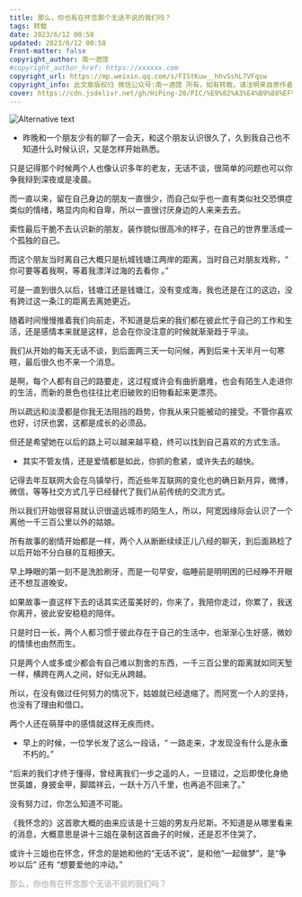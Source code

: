 ```yaml
---
title: 那么，你也有在怀念那个无话不说的我们吗？
tags: 转载
date: 2023/6/12 00:58
updated: 2023/6/12 00:58
​Front-matter: false
copyright_author: 南一酒馆
#copyright_author_href: https://xxxxxx.com
copyright_url: https://mp.weixin.qq.com/s/FIStKuw__hhvSshL7VFqsw
copyright_info: 此文章版权归 微信公众号:南一酒馆 所有，如有转载，请注明来自原作者
cover: https://cdn.jsdelivr.net/gh/HiPing-20/PIC/%E9%82%A3%E4%B9%88%EF%BC%8C%E4%BD%A0%E4%B9%9F%E6%9C%89%E5%9C%A8%E6%80%80%E5%BF%B5%E9%82%A3%E4%B8%AA%E6%97%A0%E8%AF%9D%E4%B8%8D%E8%AF%B4%E7%9A%84%E6%88%91%E4%BB%AC%E5%90%97%EF%BC%9F.jpg
---
```


![Alternative text](https://cdn.jsdelivr.net/gh/HiPing-20/PIC/%E9%82%A3%E4%B9%88%EF%BC%8C%E4%BD%A0%E4%B9%9F%E6%9C%89%E5%9C%A8%E6%80%80%E5%BF%B5%E9%82%A3%E4%B8%AA%E6%97%A0%E8%AF%9D%E4%B8%8D%E8%AF%B4%E7%9A%84%E6%88%91%E4%BB%AC%E5%90%97%EF%BC%9F.jpg)

- 昨晚和一个朋友少有的聊了一会天，和这个朋友认识很久了，久到我自己也不知道什么时候认识，又是怎样开始熟悉。



只是记得那个时候两个人也像认识多年的老友，无话不谈，很简单的问题也可以你争我辩到深夜或是凌晨。



而一直以来，留在自己身边的朋友一直很少，而自己似乎也一直有类似社交恐惧症类似的情绪，略显内向和自卑，所以一直很讨厌身边的人来来去去。



索性最后干脆不去认识新的朋友，装作貌似很高冷的样子，在自己的世界里活成一个孤独的自己。



而这个朋友当时离自己大概只是杭城钱塘江两岸的距离，当时自己对朋友戏称，“ 你可要等着我啊，等着我漂洋过海的去看你 。”



可是一直到很久以后，钱塘江还是钱塘江，没有变成海，我也还是在江的这边，没有跨过这一条江的距离去离她更近。



随着时间慢慢推着我们向前走，不知道是后来的我们都在彼此忙于自己的工作和生活，还是感情本来就是这样，总会在你没注意的时候就渐渐趋于平淡。



我们从开始的每天无话不谈，到后面两三天一句问候，再到后来十天半月一句寒暄，最后很久也不来一个消息。



是啊，每个人都有自己的路要走，这过程或许会有曲折磨难，也会有陌生人走进你的生活，而新的景色也往往比老旧破败的旧物看起来更漂亮。



所以疏远和淡漠都是你我无法阻挡的趋势，你我从来只能被动的接受。不管你喜欢也好，讨厌也罢，这都是成长的必须品。



但还是希望她在以后的路上可以越来越平稳，终可以找到自己喜欢的方式生活。
- 其实不管友情，还是爱情都是如此，你抓的愈紧，或许失去的越快。



记得去年互联网大会在乌镇举行，而近些年互联网的变化也的确日新月异，微博，微信，等等社交方式几乎已经替代了我们从前传统的交流方式。



所以我们开始很容易就认识很遥远城市的陌生人，所以，阿宽因缘际会认识了一个离他一千三百公里以外的姑娘。



所有故事的剧情开始都是一样，两个人从断断续续正儿八经的聊天，到后面熟稔了以后开始不分白昼的互相撩天。



早上睁眼的第一刻不是洗脸刷牙，而是一句早安，临睡前是明明困的已经睁不开眼还不想互道晚安。



如果故事一直这样下去的话其实还蛮美好的，你来了，我陪你走过，你累了，我送你离开，彼此安安稳稳的陪伴。



只是时日一长，两个人都习惯于彼此存在于自己的生活中，也渐渐心生好感，微妙的情愫也由然而生。



只是两个人或多或少都会有自己难以割舍的东西，一千三百公里的距离就如同天堑一样，横跨在两人之间，好似无从跨越。



所以，在没有做过任何努力的情况下，姑娘就已经退缩了。而阿宽一个人的坚持，也没有了理由和借口。



两个人还在萌芽中的感情就这样无疾而终。
- 早上的时候，一位学长发了这么一段话，“ 一路走来，才发现没有什么是永垂不朽的。”



“后来的我们才终于懂得，曾经离我们一步之遥的人，一旦错过，之后即使化身绝世英雄，身披金甲，脚踏祥云，一跃十万八千里，也再追不回来了。”



没有努力过，你怎么知道不可能。



《我怀念的》这首歌大概的由来应该是十三姐的男友丹尼斯。不知道是从哪里看来的消息，大概意思是讲十三姐在录制这首曲子的时候，还是忍不住哭了。



或许十三姐也在怀念，怀念的是她和他的“无话不说”，是和他“一起做梦”，是“争吵以后” 还有 “想要爱他的冲动。”



<b><p style="color: #C0C0C0;">那么，你也有在怀念那个无话不说的我们吗？</p></b>